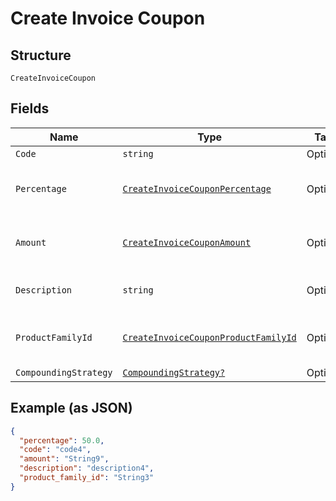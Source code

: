 
# Create Invoice Coupon

## Structure

`CreateInvoiceCoupon`

## Fields

| Name | Type | Tags | Description |
|  --- | --- | --- | --- |
| `Code` | `string` | Optional | - |
| `Percentage` | [`CreateInvoiceCouponPercentage`](../../doc/models/containers/create-invoice-coupon-percentage.md) | Optional | This is a container for one-of cases. |
| `Amount` | [`CreateInvoiceCouponAmount`](../../doc/models/containers/create-invoice-coupon-amount.md) | Optional | This is a container for one-of cases. |
| `Description` | `string` | Optional | **Constraints**: *Maximum Length*: `255` |
| `ProductFamilyId` | [`CreateInvoiceCouponProductFamilyId`](../../doc/models/containers/create-invoice-coupon-product-family-id.md) | Optional | This is a container for one-of cases. |
| `CompoundingStrategy` | [`CompoundingStrategy?`](../../doc/models/compounding-strategy.md) | Optional | - |

## Example (as JSON)

```json
{
  "percentage": 50.0,
  "code": "code4",
  "amount": "String9",
  "description": "description4",
  "product_family_id": "String3"
}
```

